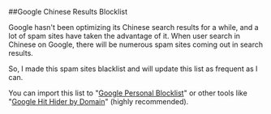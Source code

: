 ##Google Chinese Results Blocklist

Google hasn't been optimizing its Chinese search results for a while, and a lot of spam sites have taken the advantage of it. When user search in Chinese on Google, there will be numerous spam sites coming out in search results. 

So, I made this spam sites blacklist and will update this list as frequent as I can.

You can import this list to "[Google Personal Blocklist](https://chrome.google.com/webstore/detail/personal-blocklist-by-goo/nolijncfnkgaikbjbdaogikpmpbdcdef)" or other tools like "[Google Hit Hider by Domain](https://greasyfork.org/zh-CN/scripts/1682-google-hit-hider-by-domain-search-filter-block-sites)" (highly recommended).
